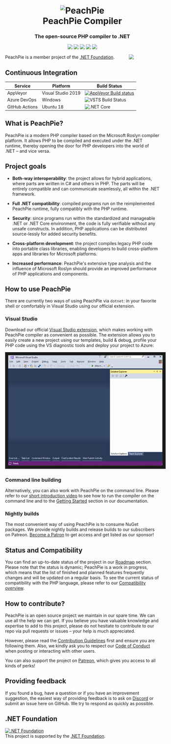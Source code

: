 <h1 align="center">
  <br>
  <img src="https://www.peachpie.io/wp-content/uploads/2017/10/full-orange-400x100.png" width="400" alt="PeachPie"/>
  <br>
  PeachPie Compiler
  <br>
</h1>

<h3 align="center">The open-source PHP compiler to .NET</h3>

<p align="center">
<a href="https://discord.com/invite/SAs8VP2XqP"><img src="https://img.shields.io/badge/chat-discord-purple.svg"></a>
<a href="https://docs.peachpie.io"><img src="https://img.shields.io/badge/docs-peachpie.io-green.svg"></a>  
<a href="https://www.peachpie.io"><img src="https://img.shields.io/badge/www-peachpie.io-orange.svg"></a>
<a href="https://twitter.com/pchpcompiler"><img src="https://img.shields.io/badge/x-%40pchpcompiler-blue.svg"></a>
<a href="https://www.patreon.com/pchpcompiler" target="_blank"><img src="https://img.shields.io/badge/sponsor-become_a_patron-ff69b4.svg?maxAge=2592000&amp;style=flat"></a>
</p>

[<img align="right" src="https://github.com/peachpiecompiler/peachpie/blob/master/docs/logos/dotnet-foundation-logo.png" width="100" />](https://www.dotnetfoundation.org/)
PeachPie is a member project of the [.NET Foundation](https://www.dotnetfoundation.org/about).

## Continuous Integration

| Service  | Platform  | Build Status  |
|---|---|---|
| AppVeyor  | Visual Studio 2019  | [![AppVeyor Build status](https://ci.appveyor.com/api/projects/status/1ym8cd838l0od9oa?svg=true)](https://ci.appveyor.com/project/dotnetfoundation/peachpie) |
| Azure DevOps | Windows | ![VSTS Build Status](https://iolevel.visualstudio.com/_apis/public/build/definitions/bd7dcca1-8515-44f8-81d0-bb2acc03d949/1/badge)|
| GitHub Actions | Ubuntu 18 | ![.NET Core](https://github.com/peachpiecompiler/peachpie/workflows/.NET%20Core/badge.svg) |

## What is PeachPie?

PeachPie is a modern PHP compiler based on the Microsoft Roslyn compiler platform. It allows PHP to be compiled and executed under the .NET runtime, thereby opening the door for PHP developers into the world of .NET – and vice versa.

## Project goals

- **Both-way interoperability**: the project allows for hybrid applications, where parts are written in C# and others in PHP. The parts will be entirely compatible and can communicate seamlessly, all within the .NET framework.  

- **Full .NET compatibility**: compiled programs run on the reimplemented PeachPie runtime, fully compatibly with the PHP runtime.

- **Security**: since programs run within the standardized and manageable .NET or .NET Core environment, the code is fully verifiable without any unsafe constructs. In addition, PHP applications can be distributed source-lessly for added security benefits. 

- **Cross-platform development**: the project compiles legacy PHP code into portable class libraries, enabling developers to build cross-platform apps and libraries for Microsoft platforms.  

- **Increased performance**: PeachPie's extensive type analysis and the influence of Microsoft Roslyn should provide an improved performance of PHP applications and components. 

## How to use PeachPie

There are currently two ways of using PeachPie via `dotnet`: in your favorite shell or comfortably in Visual Studio using our official extension. 

### Visual Studio

Download our official [Visual Studio extension](https://marketplace.visualstudio.com/items?itemName=iolevel.peachpie-vs), which makes working with PeachPie compiler as convenient as possible. The extension allows you to easily create a new project using our templates, build & debug, profile your PHP code using the VS diagnostic tools and deploy your project to Azure:

<p align="center">
<a href="https://marketplace.visualstudio.com/items?itemName=iolevel.peachpie-vs" target="_blank"><img src="https://github.com/iolevel/peachpie-vs/blob/master/imgs/peachpie-new-project.gif?raw=true" 
alt="Peachpie Extension" border="10" /></a> 
</p>

### Command line building

Alternatively, you can also work with PeachPie on the command line. Please refer to our [short introduction video](https://www.youtube.com/watch?v=GVWVInYiYLY) to see how to run the compiler on the command line and to the [Getting Started](https://docs.peachpie.io/get-started/) section in our documentation.

### Nightly builds

The most convenient way of using PeachPie is to consume NuGet packages. We provide nightly builds and release builds to our subscribers on Patreon. [Become a Patron](https://www.patreon.com/pchpcompiler) to get access and get listed as our sponsor!

## Status and Compatibility

You can find an up-to-date status of the project in our [Roadmap](https://docs.peachpie.io/roadmap/) section. Please note that the status is dynamic; PeachPie is a work in progress, which means that the list of finished and planned features frequently changes and will be updated on a regular basis. To see the current status of compatibility with the PHP language, please refer to our [Compatibility overview](https://docs.peachpie.io/php/Compatibility/). 

## How to contribute?

PeachPie is an open source project we maintain in our spare time. We can use all the help we can get. If you believe you have valuable knowledge and expertise to add to this project, please do not hesitate to contribute to our repo via pull requests or issues – your help is much appreciated.

However, please read the [Contribution Guidelines](https://github.com/peachpiecompiler/peachpie/blob/master/CONTRIBUTING.md) first and ensure you are following them. Also, we kindly ask you to respect our [Code of Conduct](https://github.com/peachpiecompiler/peachpie/blob/master/CODE_OF_CONDUCT.md) when posting or interacting with other users. 

You can also support the project on [Patreon](https://www.patreon.com/pchpcompiler), which gives you access to all kinds of perks!

## Providing feedback

If you found a bug, have a question or if you have an improvement suggestion, the easiest way of providing feedback is to ask on [Discord](https://discord.gg/SAs8VP2XqP) or submit an issue here on GitHub. We try to respond as quickly as possible.


## .NET Foundation

<a href="https://dotnetfoundation.org"><img src="https://github.com/peachpiecompiler/peachpie/blob/master/docs/logos/dotnet-foundation-logo.png" width="150" alt=".NET Foundation"></a>
  <br>
This project is supported by the [.NET Foundation](https://www.dotnetfoundation.org/).
